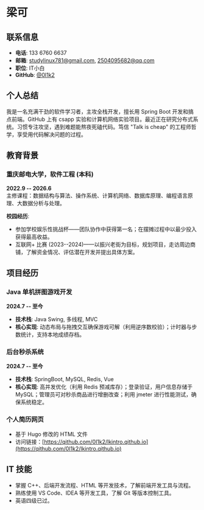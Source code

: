 # 梁可

## 联系信息
- **电话**: 133 6760 6637
- **邮箱**: studylinux781@gmail.com, 2504095682@qq.com
- **职位**: IT小白
- **GitHub**: [@0l1k2](https://github.com/0l1k2)

## 个人总结
我是一名充满干劲的软件学习者，主攻全栈开发，擅长用 Spring Boot 开发和搞点前端。GitHub 上有 csapp 实验和计算机网络实验项目。最近正在研究分布式系统。习惯专注攻坚，遇到难题能熬夜死磕代码。笃信 "Talk is cheap" 的工程师哲学，享受用代码解决问题的过程。

## 教育背景
### 重庆邮电大学，软件工程 (本科)  
**2022.9 -- 2026.6**  
主修课程：数据结构与算法、操作系统、计算机网络、数据库原理、编程语言原理、大数据分析与处理。

**校园经历**:
- 参加学校娱乐性挑战杯——团队协作中获得第一名；在摆摊过程中以最少投入获得最高收益。
- 互联网+ 比赛 (2023--2024)——以振兴老街为目标，规划项目，走访周边商铺，了解资金情况、评估潜在开发并提出具体方案。

## 项目经历

### Java 单机拼图游戏开发  
**2024.7 -- 至今**  
- **技术栈**: Java Swing, 多线程, MVC
- **核心实现**: 动态布局与拖拽交互确保游戏可解（利用逆序数校验）；计时器与步数统计，支持本地成绩存档。

### 后台秒杀系统  
**2024.7 -- 至今**  
- **技术栈**: SpringBoot, MySQL, Redis, Vue
- **核心实现**: 高并发优化（利用 Redis 预减库存）；登录验证，用户信息存储于 MySQL；管理员可对秒杀商品进行增删改查；利用 jmeter 进行性能测试，确保系统稳定。

### 个人简历网页  
- 基于 Hugo 修改的 HTML 文件
- 访问链接：[https://qithub.com/0l1k2/lkintro.qithub.io](https://qithub.com/0l1k2/lkintro.qithub.io)

## IT 技能
- 掌握 C++、后端开发流程、HTML 等开发技术，了解前端开发工具与流程。
- 熟练使用 VS Code、IDEA 等开发工具，了解 Git 等版本控制工具。
- 英语四级已过。
